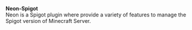 **Neon-Spigot** \
Neon is a Spigot plugin where provide a variety of features to manage the Spigot version of Minecraft Server.
